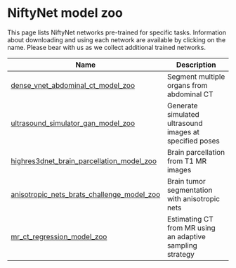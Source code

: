 # NiftyNet model zoo

This page lists NiftyNet networks pre-trained for specific tasks. Information about downloading and using each network are available by clicking on the name. Please bear with us as we collect additional trained networks.

| Name | Description |
|  --- | ---         |
| [dense_vnet_abdominal_ct_model_zoo](./dense_vnet_abdominal_ct_model_zoo.md) | Segment multiple organs from abdominal CT |
| [ultrasound_simulator_gan_model_zoo](./ultrasound_simulator_gan_model_zoo.md) | Generate simulated ultrasound images at specified poses |
| [highres3dnet_brain_parcellation_model_zoo](./highres3dnet_brain_parcellation_model_zoo.md) | Brain parcellation from T1 MR images |
| [anisotropic_nets_brats_challenge_model_zoo](./anisotropic_nets_brats_challenge_model_zoo.md) | Brain tumor segmentation with anisotropic nets |
| [mr_ct_regression_model_zoo](./mr_ct_regression_model_zoo.md) | Estimating CT from MR using an adaptive sampling strategy |
